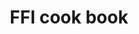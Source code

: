 ---
title: FFI cook book
url: http://www.haskell.org/haskellwiki/FFICookBook
authors:
- Haskell Wiki
type: article
tags:
- FFI
doHaskell-type: extended example
---